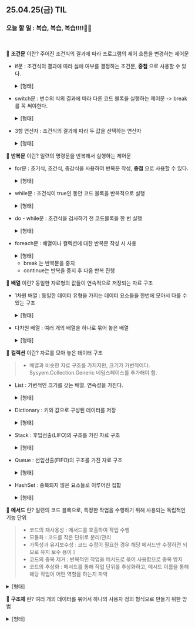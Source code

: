 ## 25.04.25(금) TIL

### 오늘 할 일 : 복습, 복습, 복습!!!!👿👿
<br>

💟 __조건문__ 이란? 주어진 조건식의 결과에 따라 프로그램의 제어 흐름을 변경하는 제어문
  * if문 : 조건식의 결과에 따라 싫애 여부를 결정하는 조건문, __중첩__ 으로 사용할 수 있다.
    
    <details>
    <summary>[형태]</summary>
    
            if (조건식)
            {
                실행할 코드
            }
            else if (조건식)
            {
                if가 아니라면 실행할 코드
            }
            else
            {
                if와 else if 둘 다 아니라면 실행할 코드
            }
    </details>

  * switch문 : 변수의 식의 결과에 따라 다른 코드 블록을 실행하는 제어문 -> break를 꼭 써야한다.
    <details>
    <summary>[형태]</summary>
    
            switch (변수나 식)
            {
                case 값1:
                실행할 코드
                break;
    
                case 값2:
                실행할 코드
                break;
    
                default:
                모든 case문에 해당하지 않을 때 실행될 코드
                break;
            }
            
</details>

  * 3항 연산자 : 조건식의 결과에 따라 두 값을 선택하는 연산자
    <details>
    <summary>[형태]</summary>
    
              (조건식) ? 참일 경우 값 : 거짓일 경우 값;
         ex _ int ghana;
              int hershey;
              string Chocolate = (ghana >= hershey) ? "가나" : "허쉬";
    
    + ?가 나온김에 ?와 관련된 연산자도 함께 기입합니당
     
                💌 ?? : Null 병합 연산자 : 왼쪽 값이 null이면 오른쪽 값을 반환
           ex _ string name = null;
                string displayName = name ?? "이름없음"; //'이름없음' 출력
    
                💌 ? : Nullable 타입 : 값타입을 null 허용 타입으로 만들 때 사용
           ex _ int? number = null; //int는 원래 null을 못 가지지만, ?를 붙이면 가능하다.
    
                💌 ??= : Null 병합 할당 연산자 : 변수의 값이 null이면 오른쪽 값을 할당
           ex _ string title = null;
                title ??= "Untitled"; //title이 null이라 "Untitle"로 바뀐다.
    
                💌 ?. : Null 조건부 연산자 : 객체가 null인지 확인하면서 안전하게 접근
           ex _ Person person = null;
                string name = person?.Name; //person이 null이면 name도 null
                person?.SayHello(); //person이 null이면 아무것도 안 함
      
    </details>

💟 __반복문__ 이란? 일련의 명령문을 반복해서 실행하는 제어문
  * for문 : 초기식, 조건식, 증감식을 사용하여 반복문 작성, __중첩__ 으로 사용할 수 있다.
    <details>
    <summary>[형태]</summary>
    
            for(초기식; 조건식; 증감식)
            {
                실행할 코드
            }
    </details>

  * while문 : 조건식이 true인 동안 코드 블록을 반복적으로 실행
    <details>
    <summary>[형태]</summary>
    
            while(조건식)
            {
                실행할 코드
            }
    </details>  

  * do - while문 : 조건식을 검사하기 전 코드블록을 한 번 실행
    <details>
    <summary>[형태]</summary>
    
            do
            {
                실행할 코드
            } while (조건식);
    </details>  

  * foreach문 : 배열이나 컬렉션에 대한 반복문 작성 시 사용
    <details>
    <summary>[형태]</summary>
    
            foreach (자료형 변수 in 배열 & 컬렉션)
            {
                실행할 코드
            }
    </details>  

    * break 는 반복문을 중지
    * continue는 반복을 중지 후 다음 반복 진행
   
💟 __배열__ 이란? 동일한 자료형의 값들이 연속적으로 저장되는 자료 구조
  * 1차원 배열 : 동일한 데이터 유형을 가지는 데이터 요소들을 한번에 모아서 다룰 수 있는 구조
    <details>
    <summary>[형태]</summary>

            //배열 선언
            데이터 유형[] 배열 이름;

            //배열 초기화
            배열 이름 = new 데이터 유형[크기];

            //배열을 한 줄로 선언 및 초기화
            데이터 유형[] 배열 이름 = new 데이터 유형[크기];

            //배열 요소에 접근
            배열 이름[인덱스] = 값;
            값 = 배열 이름[인덱스];
    </details>  

  * 다차원 배열 : 여러 개의 배열을 하나로 묶어 놓은 배열
    <details>
    <summary>[형태]</summary>

            //배열 선언과 초기화
            int[,] array3 = new int[2,3]; //2행 3열의 int형 2차원 배열 선언

            array3[0, 0] = 1;
            array3[0, 1] = 2;
                    ㆍ
                    ㆍ
                    ㆍ
            // 선언과 함께 초기화
            int[,] array2D = new int[3,4] { {1,2,3,4} , {5,6,7,8} , {9,10,11,12} };


            //3차원 배열의 선언과 초기화
            int[,,] array3D = new int [2,3,4]
            {
                { {1,2,3,4,},{5,6,7,8},{9,10,11,12},{13,14,15,16},{17,18,19,20},{21,22,23,24} }
            };
    
    </details>   

💟 __컬렉션__ 이란? 자료를 모아 놓은 데이터 구조
> - 배열과 비슷한 자료 구조를 가지지만, 크기가 가변적이다. Sysyem.Collection.Generic 네임스페이스를 추가해야 함.
  * List : 가변적인 크기를 갖는 배열. 연속성을 가진다.

    <details>
    <summary>[형태]</summary>

            List<int> numbers = new List<int>(); //빈 리스트 생성
            numbers.Add(1); //리스트에 데이터 추가
            numbers.Remove(1); //리스트에서 데이터 삭제

            foreach(int number in numbers) //리스트 데이터 출력
            {
                COnsole.WriteLine(number);
            }    
    
    </details>  

  * Dictionary : 키와 값으로 구성된 데이터를 저장

    <details>
    <summary>[형태]</summary>

            List<int> numbers = new List<int>(); //빈 리스트 생성
            numbers.Add(1); //리스트에 데이터 추가
            numbers.Remove(1); //리스트에서 데이터 삭제

            foreach(int number in numbers) //리스트 데이터 출력
            {
                COnsole.WriteLine(number);
            }    
    
    </details>  

  * Stack : 후입선출(LIFO)의 구조를 가진 자료 구조

    <details>
    <summary>[형태]</summary>

            Stack<int> stack1 = new Stack<int>();

            //Stack에 요소 추가
            stack1.Push(1);
            stack1.Push(2);  

            int value = stack1.Pop(); // value = 2 (마지막에 추가된 요소)
    </details>  

  * Queue : 선입선출(FIFO)의 구조를 가진 자료 구조

    <details>
    <summary>[형태]</summary>

            Queue<int> queue1 = new Queue<int>(); //int형 Queue 선언

            //Queue에 요소 추가
            queue1.Engueue(1);
            queue1.Enqueue(2);  

            int value = queue1.Dequeue(); // value = 1 (가장 먼저 추가된 요소)
    </details>  

  * HashSet : 중복되지 않은 요소들로 이루어진 집합

    <details>
    <summary>[형태]</summary>

            HashSet<int> set1 = new HashSet<int>(); //int형 HashSet 선언

            //HashSet에 요소 추가
            set1.Add(1);
            set1.Add(2);  

            foreah (int element in set1) //HashSet에서 요소 가져오기
            {
                Console.Writeline(element);
            }
    </details>  

💟 __메서드__ 란? 일련의 코드 블록으로, 특정한 작업을 수행하기 위해 사용되는 독립적인 기능 단위
> * 코드의 재사용성 : 메서드를 호출하여 작업 수행
> * 모듈화 : 코드를 작은 단위로 분리/관리
> * 가독성과 유지보수성 : 코드 수정이 필요한 경우 해당 메서드만 수정하면 되므로 유지 보수 용이ㅣ
> * 코드의 중복 제거 : 반복적인 작업을 메서드로 묶어 사용함으로 중복 방지
> * 코드의 추상화 : 메서드를 통해 작업 단위를 추상화하고, 메서드 이름을 통해 해당 작업이 어떤 역할을 하는지 파악

<details>
    <summary>[형태]</summary>

            [접근 제한자] [리턴 타입] [메서드 이름]([매개변수])
            {
                  메서드 실행 코드
            }


  <details>
  <summary>[예시코드]</summary>
  
            // 예시 1: 반환 값이 없는 메서드
            public void SayHello()
            {
                Console.WriteLine("안녕하세요!");
            }

            // 예시 2: 매개변수가 있는 메서드
            public void GreetPerson(string name)
            {
                Console.WriteLine("안녕하세요, " + name + "님!");
            }

            // 예시 3: 반환 값이 있는 메서드
            public int AddNumbers(int a, int b)
            {
                int sum = a + b;
                return sum;
            }
  </details>
- 접근 제한자 : 메서드에 접근할 수 있는 범위 지정 (public, private, protected)<br>
- 리턴 타입 : 메서드가 반환하는 값의 데이터 타입 지정 (반환값이 없을 경우 void 사용)<br>
- 메서드 이름 : 메서드를 호출하기 위해 사용하는 이름<br> 

          //호출
          [메서드 이름]([전달할 매개변수]);

  <details>
  <summary>[예시코드]</summary>

            AddNumbers(10, 20);
  </details>


  * 매개변수 : 메서드에 전달되는 입력값으로, 메서드 내에서 이 값을 활용하여 원하는 작업 수행 가능
      1. 메서드의 선언부에 정의
      2. 0개 이상의 매개변수 정의 가능
      3. 메서드 호출 시 전달되는 값에 따라 동적 결정
      4. 호출 시 해당매개변수의 값을 전달해야 한다.

  * 반환값 : 메서드가 수행한 작업의 결과를 호출자에게 반환하는 값
      1. 메서드의 리턴 타입에 지정
      2. 해당 타입의 값을 반환해야 함.
      3. 메서드 내에서 계산, 조직, 처리한 결과 등을 반환값으로 사용 가능

  💝 메서드 오버로딩 : 같은 이름, 다른 동작 <br>
      - 동일한 이름의 메서드를 동일한 이름으로 정의하여 메서드 호출 시 매개변수의 형태에 따라 적절한 메서드가 선택되도록 함. <br>
      - 매개변수의 개수, 타입, 순서가 다른 여러 메서드를 동일한 이름으로 정의하여 메서드 호출 시 매개변수의 형태에 따라 적절한 메서드가 선택되도록 함. <br>
      -> 메서드의 기능이나 작업은 동일하지만, 입력값에 따라 다르게 동작해야 할 때 사용

  <details>
      <summary>[예시코드]</summary>
      
        class Hello
        {
            void SayHello()
            {
                Console.WriteLine("Hello!");
            }
        
            void SayHello(string name)
            {
                Console.WriteLine("Hello, " + name + "!");
            }
        
            static void Main()
            {
                Hello h = new Hello();
                h.SayHello();            // 출력: Hello!
                h.SayHello("Alice");     // 출력: Hello, Alice!
            }
        }
  </details>

  * 재귀 호출 : 메서드가 자기 자신을 호출하는 것을 의미
    - 장점 : 복잡한 문제를 단순한 방식으로 해결할 수 있음.
    - 단점 : 무한 루프(스택 오버플로우)

        void SayHello(int n)
        {
            if (n == 0) return;
            Console.WriteLine("Hello");
            SayHello(n - 1);
        }


        static void Main()
        {
            SayHello(3);
        }
    
</details>  

💟 __구조체__ 란? 여러 개의 데이터를 묶어서 하나의 사용자 정의 형식으로 만들기 위한 방법

<details>
    <summary>[형태]</summary>

            struct Point //구조체 정의
            {
                public int x; //구조체 안의 변수(필드)
                public int y;
            
                public void Print() //구조체 안의 메서드(기능)
                {
                    Console.WriteLine($"x: {x}, y: {y}");
                }
            }
            
            class Program
            {
                static void Main()
                {
                    Point p;
                    p.x = 3; //구조체 변수 사용
                    p.y = 5;
                    p.Print();  // 출력: x: 3, y: 5 //구조체 안의 메서드 호출
                }
            }
</details>  
